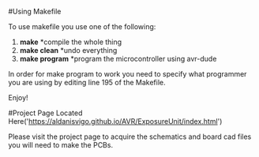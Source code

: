 #Using Makefile

To use makefile you use one of the following:

1. __make__
	*compile the whole thing
2. __make clean__
	*undo everything
3. __make program__
	*program the microcontroller using avr-dude

In order for make program to work you need to specify what programmer you are using by editing line 195 of the Makefile.

Enjoy!

#Project Page Located Here('https://aldanisvigo.github.io/AVR/ExposureUnit/index.html')

Please visit the project page to acquire the schematics and board cad files you will need to make the PCBs.
